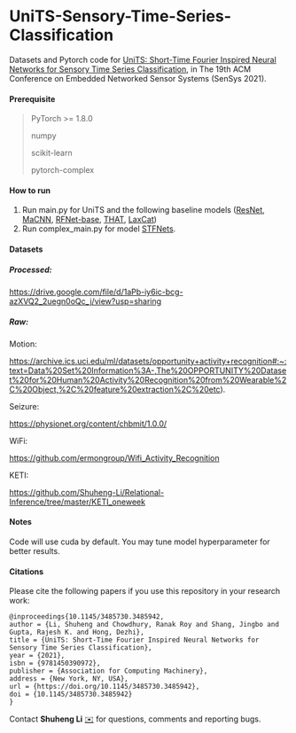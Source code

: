 # UniTS-Sensory-Time-Series-Classification
Datasets and Pytorch code for [UniTS: Short-Time Fourier Inspired Neural Networks for Sensory Time Series Classification](https://dl.acm.org/doi/10.1145/3485730.3485942), in The 19th ACM Conference on Embedded Networked Sensor Systems (SenSys 2021).

#### Prerequisite

> PyTorch >= 1.8.0
>
> numpy
>
> scikit-learn
>
> pytorch-complex

#### How to run

1. Run main.py for UniTS and the following baseline models ([ResNet](https://arxiv.org/abs/1611.06455), [MaCNN](https://dl.acm.org/doi/10.1145/3161174), [RFNet-base](https://dl.acm.org/doi/10.1145/3384419.3430735), [THAT](https://ojs.aaai.org/index.php/AAAI/article/view/16103), [LaxCat](https://arxiv.org/abs/2011.11631))
2. Run complex_main.py for model [STFNets](https://arxiv.org/abs/1902.07849).

#### Datasets

##### Processed:

https://drive.google.com/file/d/1aPb-iy6ic-bcg-azXVQ2_2uegn0oQc_j/view?usp=sharing

##### Raw:

Motion:

https://archive.ics.uci.edu/ml/datasets/opportunity+activity+recognition#:~:text=Data%20Set%20Information%3A-,The%20OPPORTUNITY%20Dataset%20for%20Human%20Activity%20Recognition%20from%20Wearable%2C%20Object,%2C%20feature%20extraction%2C%20etc).

Seizure:

https://physionet.org/content/chbmit/1.0.0/

WiFi:

https://github.com/ermongroup/Wifi_Activity_Recognition

KETI:

https://github.com/Shuheng-Li/Relational-Inference/tree/master/KETI_oneweek

#### Notes

Code will use cuda by default. You may tune model hyperparameter for better results.

#### Citations

Please cite the following papers if you use this repository in your research work:

```
@inproceedings{10.1145/3485730.3485942,
author = {Li, Shuheng and Chowdhury, Ranak Roy and Shang, Jingbo and Gupta, Rajesh K. and Hong, Dezhi},
title = {UniTS: Short-Time Fourier Inspired Neural Networks for Sensory Time Series Classification},
year = {2021},
isbn = {9781450390972},
publisher = {Association for Computing Machinery},
address = {New York, NY, USA},
url = {https://doi.org/10.1145/3485730.3485942},
doi = {10.1145/3485730.3485942}
}
```

Contact **Shuheng Li** [✉️](mailto:shl060@ucsd.edu) for questions, comments and reporting bugs.

